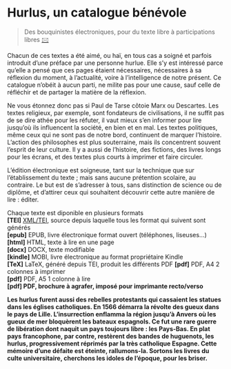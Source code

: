 # Hurlus, un catalogue bénévole

> Des bouquinistes électroniques, pour du texte libre à participations libres <a href="#" onmouseover="if(this.ok)return; this.href=\'mai\'+\'lt\'+\'o:lire\'+\'\\u0040\'+\'hurlus.fr\'; this.ok=true">🖂</a>

Chacun de ces textes a été aimé, ou haï, en tous cas a soigné et parfois introduit d’une préface par une personne hurlue.
Elle s’y est intéressé parce qu’elle a pensé que ces pages étaient nécessaires,
nécessaires à sa réflexion du moment, à l’actualité, voire à l’intelligence de notre présent.
Ce catalogue n’obéit à aucun parti, ne milite pas pour une cause, sauf celle de réfléchir et de partager
la matière de la réflexion.

Ne vous étonnez donc pas si Paul de Tarse côtoie Marx ou Descartes. Les textes religieux, par exemple, sont fondateurs de civilisations, il ne suffit pas de se dire athée pour les réfuter, il vaut mieux s’en informer pour lire jusqu’où ils influencent la société, en bien et en mal.
Les textes politiques, même ceux qui ne sont pas de notre
bord, continuent de marquer l’histoire. L’action des philosophes est plus souterraine, mais ils concentrent souvent l’esprit de leur culture. Il y a aussi de l’histoire, des fictions, des livres longs pour les écrans, et des textes plus courts à imprimer et faire circuler.

L’édition électronique est soigneuse, tant sur la technique
que sur l’établissement du texte ; mais sans aucune prétention scolaire, au contraire.
Le but est de s’adresser à tous, sans distinction de science ou de diplôme, et d’attirer
ceux qui souhaitent découvrir cette autre manière de lire : éditer.

Chaque texte est diponible en plusieurs formats\
<b title="Source XML/TEI" class="mime48 tei">[TEI]</b> [XML/TEI](https://www.tei-c.org/release/doc/tei-p5-doc/en/html/REF-ELEMENTS.html), source depuis laquelle tous les format qui suivent sont générés\
<b title="EPUB, pour liseuses et téléphones" class="mime48 epub">[epub]</b> EPUB, livre électronique format ouvert (téléphones, liseuses…)\
<b title="HTML une page" class="mime48 html">[html]</b> HTML, texte à lire en une page\
<b title="Bureautique (LibreOffice, MS.Word)" class="mime48 docx">[docx]</b> DOCX, texte modifiable\
<b title="Amazon.kindle" class="mime48 mobi">[kindle]</b> MOBI, livre électronique au format propriétaire Kindle\
<b title="LaTeX" class="mime48 tex">[TeX]</b> LaTeX, généré depuis TEI, produit les différents PDF
<b title="PDF à imprimer, A4 2 colonnes" class="mime48 pdf">[pdf]</b> PDF, A4 2 colonnes à imprimer\
<b title="PDF à lire, A5 une colonne" class="mime48 pdf">[pdf]</b> PDF, A5 1 colonne à lire\
<b title="PDF, brochure à agrafer, imposé pour imprimante recto/verso" class="mime48 brochure">[pdf]<b> PDF, brochure à agrafer, imposé pour imprimante recto/verso

<!--catalog-->

Les hurlus furent aussi des rebelles protestants qui cassaient les statues dans les églises catholiques. En 1566 démarra la révolte des gueux dans le pays de Lille. L’insurrection enflamma la région jusqu’à Anvers où les gueux de mer bloquèrent les bateaux espagnols.
Ce fut une rare guerre de libération dont naquit un pays toujours libre : les Pays-Bas.
En plat pays francophone, par contre, restèrent des bandes de huguenots, les hurlus, progressivement réprimés par la très catholique Espagne.
Cette mémoire d’une défaite est éteinte, rallumons-la. Sortons les livres du culte universitaire, cherchons les idoles de l’époque, pour les briser.
